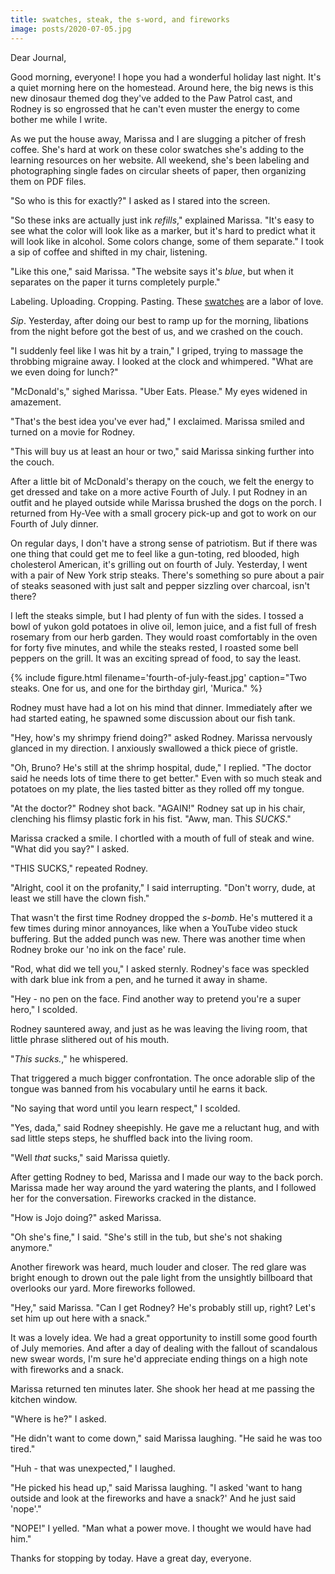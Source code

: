 ```yaml
---
title: swatches, steak, the s-word, and fireworks
image: posts/2020-07-05.jpg
---
```


Dear Journal,

Good morning, everyone!  I hope you had a wonderful holiday last
night.  It's a quiet morning here on the homestead.  Around here, the
big news is this new dinosaur themed dog they've added to the Paw
Patrol cast, and Rodney is so engrossed that he can't even muster the
energy to come bother me while I write.

As we put the house away, Marissa and I are slugging a pitcher of
fresh coffee.  She's hard at work on these color swatches she's adding
to the learning resources on her website.  All weekend, she's been
labeling and photographing single fades on circular sheets of paper,
then organizing them on PDF files.

"So who is this for exactly?" I asked as I stared into the screen.

"So these inks are actually just ink _refills_," explained Marissa.
"It's easy to see what the color will look like as a marker, but it's
hard to predict what it will look like in alcohol.  Some colors
change, some of them separate."  I took a sip of coffee and shifted in
my chair, listening.

"Like this one," said Marissa.  "The website says it's _blue_, but
when it separates on the paper it turns completely purple."

Labeling.  Uploading.  Cropping.  Pasting.  These [swatches] are a
labor of love.

_Sip_.  Yesterday, after doing our best to ramp up for the morning,
libations from the night before got the best of us, and we crashed on
the couch.

"I suddenly feel like I was hit by a train," I griped, trying to
massage the throbbing migraine away.  I looked at the clock and
whimpered.  "What are we even doing for lunch?"

"McDonald's," sighed Marissa.  "Uber Eats.  Please."  My eyes widened
in amazement.

"That's the best idea you've ever had," I exclaimed.  Marissa smiled
and turned on a movie for Rodney.

"This will buy us at least an hour or two," said Marissa sinking
further into the couch.

After a little bit of McDonald's therapy on the couch, we felt the
energy to get dressed and take on a more active Fourth of July.  I put
Rodney in an outfit and he played outside while Marissa brushed the
dogs on the porch.  I returned from Hy-Vee with a small grocery
pick-up and got to work on our Fourth of July dinner.

On regular days, I don't have a strong sense of patriotism.  But if
there was one thing that could get me to feel like a gun-toting, red
blooded, high cholesterol American, it's grilling out on fourth of
July.  Yesterday, I went with a pair of New York strip steaks.
There's something so pure about a pair of steaks seasoned with just
salt and pepper sizzling over charcoal, isn't there?

I left the steaks simple, but I had plenty of fun with the sides.  I
tossed a bowl of yukon gold potatoes in olive oil, lemon juice, and a
fist full of fresh rosemary from our herb garden.  They would roast
comfortably in the oven for forty five minutes, and while the steaks
rested, I roasted some bell peppers on the grill.  It was an exciting
spread of food, to say the least.

{% include figure.html
filename='fourth-of-july-feast.jpg'
caption="Two steaks.  One for us, and one for the birthday girl, 'Murica." %}

Rodney must have had a lot on his mind that dinner.  Immediately after
we had started eating, he spawned some discussion about our fish tank.

"Hey, how's my shrimpy friend doing?" asked Rodney.  Marissa nervously
glanced in my direction.  I anxiously swallowed a thick piece of
gristle.

"Oh, Bruno?  He's still at the shrimp hospital, dude," I replied.
"The doctor said he needs lots of time there to get better."  Even
with so much steak and potatoes on my plate, the lies tasted bitter as
they rolled off my tongue.

"At the doctor?" Rodney shot back.  "AGAIN!"  Rodney sat up in his
chair, clenching his flimsy plastic fork in his fist.  "Aww, man.
This _SUCKS_."

Marissa cracked a smile.  I chortled with a mouth of full of steak and
wine.  "What did you say?" I asked.

"THIS SUCKS," repeated Rodney.

"Alright, cool it on the profanity," I said interrupting.  "Don't
worry, dude, at least we still have the clown fish."

That wasn't the first time Rodney dropped the _s-bomb_.  He's muttered
it a few times during minor annoyances, like when a YouTube video
stuck buffering.  But the added punch was new.  There was another time
when Rodney broke our 'no ink on the face' rule.

"Rod, what did we tell you," I asked sternly.  Rodney's face was
speckled with dark blue ink from a pen, and he turned it away in
shame.

"Hey - no pen on the face.  Find another way to pretend you're a super
hero," I scolded.

Rodney sauntered away, and just as he was leaving the living room,
that little phrase slithered out of his mouth.

"_This sucks._," he whispered.

That triggered a much bigger confrontation.  The once adorable slip of
the tongue was banned from his vocabulary until he earns it back.

"No saying that word until you learn respect," I scolded.

"Yes, dada," said Rodney sheepishly.  He gave me a reluctant hug, and
with sad little steps steps, he shuffled back into the living room.

"Well _that_ sucks," said Marissa quietly.

After getting Rodney to bed, Marissa and I made our way to the back
porch.  Marissa made her way around the yard watering the plants, and
I followed her for the conversation.  Fireworks cracked in the
distance.

"How is Jojo doing?" asked Marissa.

"Oh she's fine," I said.  "She's still in the tub, but she's not
shaking anymore."

Another firework was heard, much louder and closer.  The red glare was
bright enough to drown out the pale light from the unsightly billboard
that overlooks our yard.  More fireworks followed.

"Hey," said Marissa.  "Can I get Rodney?  He's probably still up,
right?  Let's set him up out here with a snack."

It was a lovely idea.  We had a great opportunity to instill some good
fourth of July memories.  And after a day of dealing with the fallout
of scandalous new swear words, I'm sure he'd appreciate ending things
on a high note with fireworks and a snack.

Marissa returned ten minutes later.  She shook her head at me passing
the kitchen window.

"Where is he?" I asked.

"He didn't want to come down," said Marissa laughing.  "He said he was
too tired."

"Huh - that was unexpected," I laughed.

"He picked his head up," said Marissa laughing.  "I asked 'want to
hang outside and look at the fireworks and have a snack?'  And he just
said 'nope'."

"NOPE!" I yelled.  "Man what a power move.  I thought we would have
had him."

Thanks for stopping by today.  Have a great day, everyone.

[swatches]: https://archive.alexrecker.com/astuary/pinata-inks.pdf
